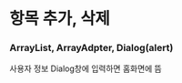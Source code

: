 <!-- # Project7_3 -->
# 항목 추가, 삭제
### ArrayList, ArrayAdpter, Dialog(alert)
사용자 정보 Dialog창에 입력하면 홈화면에 뜸
